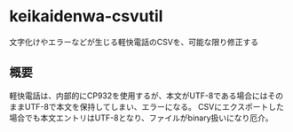 # keikaidenwa-csvutil

文字化けやエラーなどが生じる軽快電話のCSVを、可能な限り修正する

## 概要

軽快電話は、内部的にCP932を使用するが、本文がUTF-8である場合にはそのままUTF-8で本文を保持してしまい、エラーになる。
CSVにエクスポートした場合でも本文エントリはUTF-8となり、ファイルがbinary扱いになり厄介。
